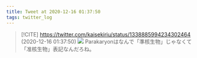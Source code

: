 ```yaml
---
title: Tweet at 2020-12-16 01:37:50
tags: twitter_log
---
```


> [!CITE] https://twitter.com/kaisekiriu/status/1338885994234302464 (2020-12-16 01:37:50)
> ![](https://twitter.com/kaisekiriu/status/1338885994234302464)
> Parakaryonはなんで「準核生物」じゃなくて「准核生物」表記なんだろね。
